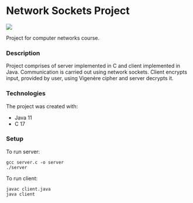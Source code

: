 # Network Sockets Project
[![](https://skillicons.dev/icons?i=java,c)](https://skillicons.dev)

Project for computer networks course.

### Description
Project comprises of server implemented in C and client implemented in Java. Communication is carried out using network sockets. Client encrypts input, provided by user, using Vigenère cipher and server decrypts it.

### Technologies
The project was created with:
- Java 11
- C 17

### Setup
To run server:
```
gcc server.c -o server
./server
```
To run client:
```
javac client.java
java client
